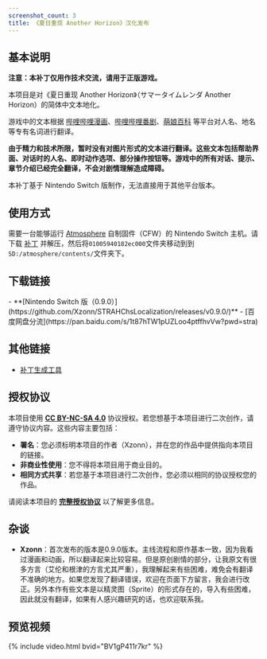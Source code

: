 ```yaml
---
screenshot_count: 3
title: 《夏日重现 Another Horizon》汉化发布
---
```

## 基本说明
**注意：本补丁仅用作技术交流，请用于正版游戏。**

本项目是对《夏日重现 Another Horizon》（<span lang="ja">サマータイムレンダ Another Horizon</span>）的简体中文本地化。

游戏中的文本根据 [哔哩哔哩漫画](https://manga.bilibili.com/detail/mc28500)、[哔哩哔哩番剧](https://www.bilibili.com/bangumi/play/ss41417)、[萌娘百科](https://zh.moegirl.org.cn/%E5%A4%8F%E6%97%A5%E9%87%8D%E7%8E%B0) 等平台对人名、地名等专有名词进行翻译。

**由于精力和技术所限，暂时没有对图片形式的文本进行翻译。这些文本包括帮助界面、对话时的人名、即时动作选项、部分操作按钮等。游戏中的所有对话、提示、章节介绍已经完全翻译，不会对剧情理解造成障碍。**

本补丁基于 Nintendo Switch 版制作，无法直接用于其他平台版本。

## 使用方式
需要一台能够运行 [Atmosphere](https://github.com/Atmosphere-NX/Atmosphere) 自制固件（CFW）的 Nintendo Switch 主机。请下载 [补丁](#下载链接) 并解压，然后将`01005940182ec000`文件夹移动到到`SD:/atmosphere/contents/`文件夹下。

## 下载链接
<div class="alert alert-primary" markdown="1">
- **[Nintendo Switch 版（0.9.0）](https://github.com/Xzonn/STRAHChsLocalization/releases/v0.9.0/)**
- [百度网盘分流](https://pan.baidu.com/s/1t87hTW1pUZLoo4ptffhvVw?pwd=stra)
</div>

## 其他链接
- [补丁生成工具](https://github.com/Xzonn/STRAHChsLocalizationHelper)

## 授权协议
本项目使用 **[CC BY-NC-SA 4.0](https://creativecommons.org/licenses/by-nc-sa/4.0/legalcode)** 协议授权。若您想基于本项目进行二次创作，请遵守协议内容。这些内容主要包括：

- **署名**：您必须标明本项目的作者（Xzonn），并在您的作品中提供指向本项目的链接。
- **非商业性使用**：您不得将本项目用于商业目的。
- **相同方式共享**：若您基于本项目进行二次创作，您必须以相同的协议授权您的作品。

请阅读本项目的 **[完整授权协议](https://github.com/Xzonn/STRAHChsLocalization/blob/master/LICENSE)** 以了解更多信息。

## 杂谈
- **Xzonn**：首次发布的版本是0.9.0版本。主线流程和原作基本一致，因为我看过漫画和动画，所以翻译起来比较容易。但是原创剧情的部分，让我原文有很多方言（艾伦和根津的方言尤其严重），我理解起来有些困难，难免会有翻译不准确的地方。如果您发现了翻译错误，欢迎在页面下方留言，我会进行改正。另外本作有些文本是以精灵图（Sprite）的形式存在的，导入有些困难，因此就没有翻译，如果有人感兴趣研究的话，也欢迎联系我。

## 预览视频
{% include video.html bvid="BV1gP411r7kr" %} 